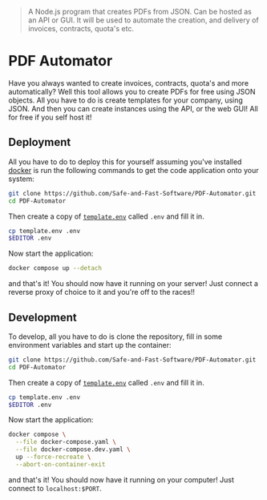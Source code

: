 > A Node.js program that creates PDFs from JSON. Can be hosted as an API or GUI. It will be used to automate the creation, and delivery of invoices, contracts, quota's etc. 

# PDF Automator
Have you always wanted to create invoices, contracts, quota's and more automatically? Well this tool allows you to create PDFs for free using JSON objects. All you have to do is create templates for your company, using JSON. And then you can create instances using the API, or the web GUI! All for free if you self host it!

## Deployment
All you have to do to deploy this for yourself assuming you've installed [docker](https://docker.com) is run the following commands to get the code application onto your system:

```BASH
git clone https://github.com/Safe-and-Fast-Software/PDF-Automator.git
cd PDF-Automator
```

Then create a copy of [`template.env`](./template.env) called `.env` and fill it in.
```BASH
cp template.env .env
$EDITOR .env
```

Now start the application:

```BASH
docker compose up --detach
```

and that's it! You should now have it running on your server! Just connect a reverse proxy of choice to it and you're off to the races!!

## Development

To develop, all you have to do is clone the repository, fill in some environment variables and start up the container:

```BASH
git clone https://github.com/Safe-and-Fast-Software/PDF-Automator.git
cd PDF-Automator
```

Then create a copy of [`template.env`](./template.env) called `.env` and fill it in.

```BASH
cp template.env .env
$EDITOR .env
```

Now start the application:

```BASH
docker compose \
  --file docker-compose.yaml \
  --file docker-compose.dev.yaml \
  up --force-recreate \
  --abort-on-container-exit 
```

and that's it! You should now have it running on your computer! Just connect to `localhost:$PORT`.
